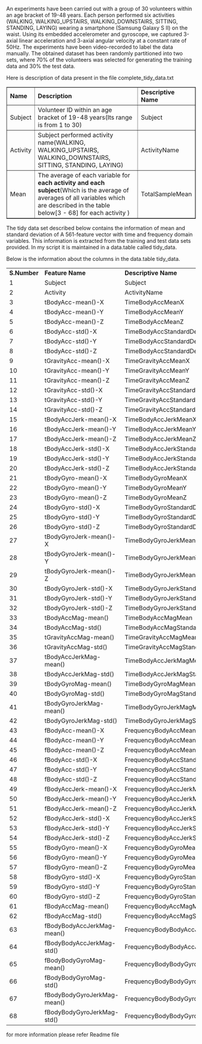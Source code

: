 An experiments have been carried out with a group of 30 volunteers within an age bracket of 19-48 years. Each person performed six activities (WALKING, WALKING_UPSTAIRS, WALKING_DOWNSTAIRS, SITTING, STANDING, LAYING) wearing a smartphone (Samsung Galaxy S II) on the waist. Using its embedded accelerometer and gyroscope, we captured 3-axial linear acceleration and 3-axial angular velocity at a constant rate of 50Hz. The experiments have been video-recorded to label the data manually. The obtained dataset has been randomly partitioned into two sets, where 70% of the volunteers was selected for generating the training data and 30% the test data.





Here is description of data present in the file complete_tidy_data.txt

<table border="none">
<tr>
<td><b>Name</b></td>
<td><b>Description</b></td>
<td><b>Descriptive Name</b></td>
</tr>
<tr>
<td>Subject</td>
<td>Volunteer ID within an age bracket of 19-48 years(Its range is from 1 to 30)</td>
<td>Subject</td>
</tr>
<tr>
<td>Activity</td>
<td>Subject performed activity name(WALKING, WALKING_UPSTAIRS, WALKING_DOWNSTAIRS, SITTING, STANDING, LAYING)</td>
<td>ActivityName</td>
</tr>
<tr>
<td>Mean</td>
<td>The average of each variable for <b>each activity and each subject</b>(Which is the average of averages of all variables which are described in the table below[3 - 68] for each activity )</td>
<td>TotalSampleMean</td>
</tr>
</table>


The tidy data set described below contains the information of mean and standard deviation of A 561-feature vector with time and frequency domain variables. This information is extracted from the training and test data sets provided. In my script it is maintained in a data.table called tidy_data.

Below is the information about the columns in the data.table tidy_data.

<table>
<tr>
<td><b>S.Number</b></td>
<td><b>Feature Name</b></td>
<td><b>Descriptive Name</b></td>
</tr>
<tr>
<td>1</td>
<td>Subject</td>
<td>Subject</td>
</tr>
<tr>
<td>2</td>
<td>Activity</td>
<td>ActivityName</td>
</tr>
<tr>
<td>3</td>
<td>tBodyAcc-mean()-X</td>
<td>TimeBodyAccMeanX</td>
</tr>
<tr>
<td>4</td>
<td>tBodyAcc-mean()-Y</td>
<td>TimeBodyAccMeanY</td>
</tr>
<tr>
<td>5</td>
<td>tBodyAcc-mean()-Z</td>
<td>TimeBodyAccMeanZ</td>
</tr>
<tr>
<td>6</td>
<td>tBodyAcc-std()-X</td>
<td>TimeBodyAccStandardDeviationX</td>
</tr>
<tr>
<td>7</td>
<td>tBodyAcc-std()-Y</td>
<td>TimeBodyAccStandardDeviationY</td>
</tr>
<tr>
<td>8</td>
<td>tBodyAcc-std()-Z</td>
<td>TimeBodyAccStandardDeviationZ</td>
</tr>
<tr>
<td>9</td>
<td>tGravityAcc-mean()-X</td>
<td>TimeGravityAccMeanX</td>
</tr>
<tr>
<td>10</td>
<td>tGravityAcc-mean()-Y</td>
<td>TimeGravityAccMeanY</td>
</tr>
<tr>
<td>11</td>
<td>tGravityAcc-mean()-Z</td>
<td>TimeGravityAccMeanZ</td>
</tr>
<tr>
<td>12</td>
<td>tGravityAcc-std()-X</td>
<td>TimeGravityAccStandardDeviationX</td>
</tr>
<tr>
<td>13</td>
<td>tGravityAcc-std()-Y</td>
<td>TimeGravityAccStandardDeviationY</td>
</tr>
<tr>
<td>14</td>
<td>tGravityAcc-std()-Z</td>
<td>TimeGravityAccStandardDeviationZ</td>
</tr>
<tr>
<td>15</td>
<td>tBodyAccJerk-mean()-X</td>
<td>TimeBodyAccJerkMeanX</td>
</tr>
<tr>
<td>16</td>
<td>tBodyAccJerk-mean()-Y</td>
<td>TimeBodyAccJerkMeanY</td>
</tr>
<tr>
<td>17</td>
<td>tBodyAccJerk-mean()-Z</td>
<td>TimeBodyAccJerkMeanZ</td>
</tr>
<tr>
<td>18</td>
<td>tBodyAccJerk-std()-X</td>
<td>TimeBodyAccJerkStandardDeviationX</td>
</tr>
<tr>
<td>19</td>
<td>tBodyAccJerk-std()-Y</td>
<td>TimeBodyAccJerkStandardDeviationY</td>
</tr>
<tr>
<td>20</td>
<td>tBodyAccJerk-std()-Z</td>
<td>TimeBodyAccJerkStandardDeviationZ</td>
</tr>
<tr>
<td>21</td>
<td>tBodyGyro-mean()-X</td>
<td>TimeBodyGyroMeanX</td>
</tr>
<tr>
<td>22</td>
<td>tBodyGyro-mean()-Y</td>
<td>TimeBodyGyroMeanY</td>
</tr>
<tr>
<td>23</td>
<td>tBodyGyro-mean()-Z</td>
<td>TimeBodyGyroMeanZ</td>
</tr>
<tr>
<td>24</td>
<td>tBodyGyro-std()-X</td>
<td>TimeBodyGyroStandardDeviationX</td>
</tr>
<tr>
<td>25</td>
<td>tBodyGyro-std()-Y</td>
<td>TimeBodyGyroStandardDeviationY</td>
</tr>
<tr>
<td>26</td>
<td>tBodyGyro-std()-Z</td>
<td>TimeBodyGyroStandardDeviationZ</td>
</tr>
<tr>
<td>27</td>
<td>tBodyGyroJerk-mean()-X</td>
<td>TimeBodyGyroJerkMeanX</td>
</tr>
<tr>
<td>28</td>
<td>tBodyGyroJerk-mean()-Y</td>
<td>TimeBodyGyroJerkMeanY</td>
</tr>
<tr>
<td>29</td>
<td>tBodyGyroJerk-mean()-Z</td>
<td>TimeBodyGyroJerkMeanZ</td>
</tr>
<tr>
<td>30</td>
<td>tBodyGyroJerk-std()-X</td>
<td>TimeBodyGyroJerkStandardDeviationX</td>
</tr>
<tr>
<td>31</td>
<td>tBodyGyroJerk-std()-Y</td>
<td>TimeBodyGyroJerkStandardDeviationY</td>
</tr>
<tr>
<td>32</td>
<td>tBodyGyroJerk-std()-Z</td>
<td>TimeBodyGyroJerkStandardDeviationZ</td>
</tr>
<tr>
<td>33</td>
<td>tBodyAccMag-mean()</td>
<td>TimeBodyAccMagMean</td>
</tr>
<tr>
<td>34</td>
<td>tBodyAccMag-std()</td>
<td>TimeBodyAccMagStandardDeviation</td>
</tr>
<tr>
<td>35</td>
<td>tGravityAccMag-mean()</td>
<td>TimeGravityAccMagMean</td>
</tr>
<tr>
<td>36</td>
<td>tGravityAccMag-std()</td>
<td>TimeGravityAccMagStandardDeviation</td>
</tr>
<tr>
<td>37</td>
<td>tBodyAccJerkMag-mean()</td>
<td>TimeBodyAccJerkMagMean</td>
</tr>
<tr>
<td>38</td>
<td>tBodyAccJerkMag-std()</td>
<td>TimeBodyAccJerkMagStandardDeviation</td>
</tr>
<tr>
<td>39</td>
<td>tBodyGyroMag-mean()</td>
<td>TimeBodyGyroMagMean</td>
</tr>
<tr>
<td>40</td>
<td>tBodyGyroMag-std()</td>
<td>TimeBodyGyroMagStandardDeviation</td>
</tr>
<tr>
<td>41</td>
<td>tBodyGyroJerkMag-mean()</td>
<td>TimeBodyGyroJerkMagMean</td>
</tr>
<tr>
<td>42</td>
<td>tBodyGyroJerkMag-std()</td>
<td>TimeBodyGyroJerkMagStandardDeviation</td>
</tr>
<tr>
<td>43</td>
<td>fBodyAcc-mean()-X</td>
<td>FrequencyBodyAccMeanX</td>
</tr>
<tr>
<td>44</td>
<td>fBodyAcc-mean()-Y</td>
<td>FrequencyBodyAccMeanY</td>
</tr>
<tr>
<td>45</td>
<td>fBodyAcc-mean()-Z</td>
<td>FrequencyBodyAccMeanZ</td>
</tr>
<tr>
<td>46</td>
<td>fBodyAcc-std()-X</td>
<td>FrequencyBodyAccStandardDeviationX</td>
</tr>
<tr>
<td>47</td>
<td>fBodyAcc-std()-Y</td>
<td>FrequencyBodyAccStandardDeviationY</td>
</tr>
<tr>
<td>48</td>
<td>fBodyAcc-std()-Z</td>
<td>FrequencyBodyAccStandardDeviationZ</td>
</tr>
<tr>
<td>49</td>
<td>fBodyAccJerk-mean()-X</td>
<td>FrequencyBodyAccJerkMeanX</td>
</tr>
<tr>
<td>50</td>
<td>fBodyAccJerk-mean()-Y</td>
<td>FrequencyBodyAccJerkMeanY</td>
</tr>
<tr>
<td>51</td>
<td>fBodyAccJerk-mean()-Z</td>
<td>FrequencyBodyAccJerkMeanZ</td>
</tr>
<tr>
<td>52</td>
<td>fBodyAccJerk-std()-X</td>
<td>FrequencyBodyAccJerkStandardDeviationX</td>
</tr>
<tr>
<td>53</td>
<td>fBodyAccJerk-std()-Y</td>
<td>FrequencyBodyAccJerkStandardDeviationY</td>
</tr>
<tr>
<td>54</td>
<td>fBodyAccJerk-std()-Z</td>
<td>FrequencyBodyAccJerkStandardDeviationZ</td>
</tr>
<tr>
<td>55</td>
<td>fBodyGyro-mean()-X</td>
<td>FrequencyBodyGyroMeanX</td>
</tr>
<tr>
<td>56</td>
<td>fBodyGyro-mean()-Y</td>
<td>FrequencyBodyGyroMeanY</td>
</tr>
<tr>
<td>57</td>
<td>fBodyGyro-mean()-Z</td>
<td>FrequencyBodyGyroMeanZ</td>
</tr>
<tr>
<td>58</td>
<td>fBodyGyro-std()-X</td>
<td>FrequencyBodyGyroStandardDeviationX</td>
</tr>
<tr>
<td>59</td>
<td>fBodyGyro-std()-Y</td>
<td>FrequencyBodyGyroStandardDeviationY</td>
</tr>
<tr>
<td>60</td>
<td>fBodyGyro-std()-Z</td>
<td>FrequencyBodyGyroStandardDeviationZ</td>
</tr>
<tr>
<td>61</td>
<td>fBodyAccMag-mean()</td>
<td>FrequencyBodyAccMagMean</td>
</tr>
<tr>
<td>62</td>
<td>fBodyAccMag-std()</td>
<td>FrequencyBodyAccMagStandardDeviation</td>
</tr>
<tr>
<td>63</td>
<td>fBodyBodyAccJerkMag-mean()</td>
<td>FrequencyBodyBodyAccJerkMagMean</td>
</tr>
<tr>
<td>64</td>
<td>fBodyBodyAccJerkMag-std()</td>
<td>FrequencyBodyBodyAccJerkMagStandardDeviation</td>
</tr>
<tr>
<td>65</td>
<td>fBodyBodyGyroMag-mean()</td>
<td>FrequencyBodyBodyGyroMagMean</td>
</tr>
<tr>
<td>66</td>
<td>fBodyBodyGyroMag-std()</td>
<td>FrequencyBodyBodyGyroMagStandardDeviation</td>
</tr>
<tr>
<td>67</td>
<td>fBodyBodyGyroJerkMag-mean()</td>
<td>FrequencyBodyBodyGyroJerkMagMean</td>
</tr>
<tr>
<td>68</td>
<td>fBodyBodyGyroJerkMag-std()</td>
<td>FrequencyBodyBodyGyroJerkMagStandardDeviation</td>
</tr>
</table>


for more information please refer Readme file
